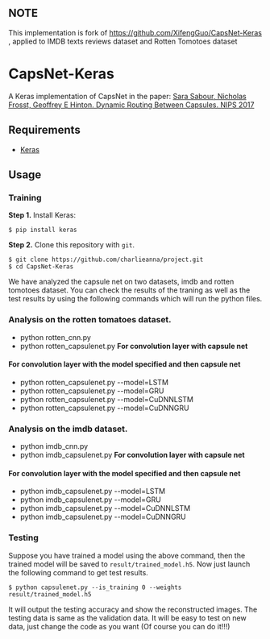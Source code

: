 ## NOTE
This implementation is fork of https://github.com/XifengGuo/CapsNet-Keras , applied to IMDB texts reviews dataset and Rotten Tomotoes dataset 



# CapsNet-Keras

A Keras implementation of CapsNet in the paper:
[Sara Sabour, Nicholas Frosst, Geoffrey E Hinton. Dynamic Routing Between Capsules. NIPS 2017](https://arxiv.org/abs/1710.09829)





## Requirements
- [Keras](https://github.com/fchollet/keras) 

## Usage

### Training
**Step 1.**
Install Keras:

`$ pip install keras`

**Step 2.** 
Clone this repository with ``git``.

```
$ git clone https://github.com/charlieanna/project.git
$ cd CapsNet-Keras
```

We have analyzed the capsule net on two datasets, imdb and rotten tomotoes dataset. 
You can check the results of the traning as well as the test results by using the following commands which will run the python files. 

### Analysis on the rotten tomatoes dataset.
- python rotten_cnn.py 
- python rotten_capsulenet.py **For convolution layer with capsule net**

#### For convolution layer with the model specified and then capsule net
- python rotten_capsulenet.py --model=LSTM
- python rotten_capsulenet.py --model=GRU
- python rotten_capsulenet.py --model=CuDNNLSTM
- python rotten_capsulenet.py --model=CuDNNGRU

### Analysis on the imdb dataset.
- python imdb_cnn.py
- python imdb_capsulenet.py **For convolution layer with capsule net**

#### For convolution layer with the model specified and then capsule net
- python imdb_capsulenet.py --model=LSTM
- python imdb_capsulenet.py --model=GRU
- python imdb_capsulenet.py --model=CuDNNLSTM
- python imdb_capsulenet.py --model=CuDNNGRU

### Testing

Suppose you have trained a model using the above command, then the trained model will be
saved to `result/trained_model.h5`. Now just launch the following command to get test results.
```
$ python capsulenet.py --is_training 0 --weights result/trained_model.h5
```
It will output the testing accuracy and show the reconstructed images.
The testing data is same as the validation data. It will be easy to test on new data, 
just change the code as you want (Of course you can do it!!!)


